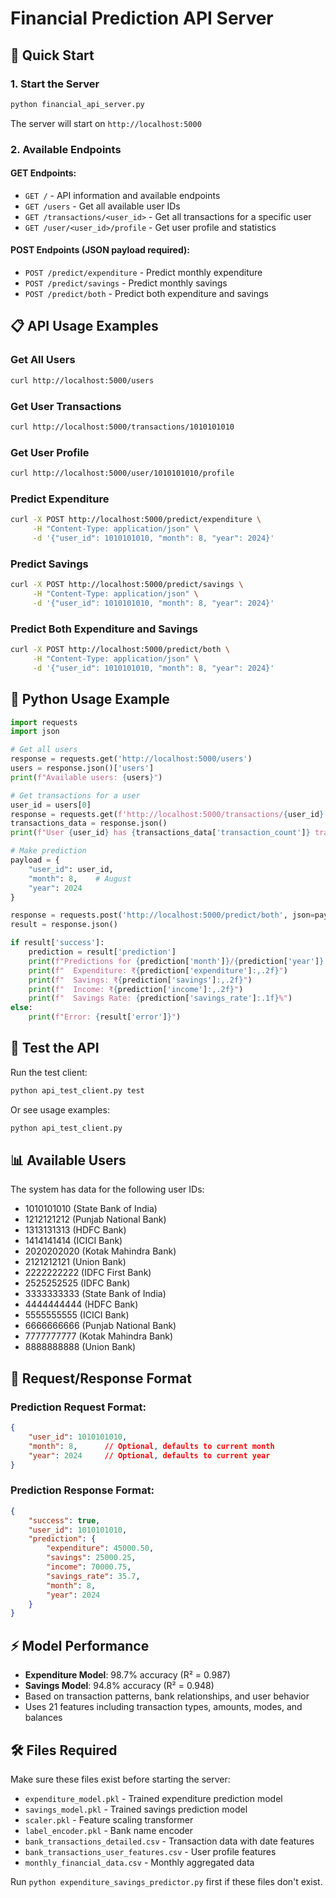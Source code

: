 # Financial Prediction API Server

## 🚀 Quick Start

### 1. Start the Server
```bash
python financial_api_server.py
```

The server will start on `http://localhost:5000`

### 2. Available Endpoints

#### GET Endpoints:
- `GET /` - API information and available endpoints
- `GET /users` - Get all available user IDs
- `GET /transactions/<user_id>` - Get all transactions for a specific user
- `GET /user/<user_id>/profile` - Get user profile and statistics

#### POST Endpoints (JSON payload required):
- `POST /predict/expenditure` - Predict monthly expenditure
- `POST /predict/savings` - Predict monthly savings  
- `POST /predict/both` - Predict both expenditure and savings

## 📋 API Usage Examples

### Get All Users
```bash
curl http://localhost:5000/users
```

### Get User Transactions
```bash
curl http://localhost:5000/transactions/1010101010
```

### Get User Profile
```bash
curl http://localhost:5000/user/1010101010/profile
```

### Predict Expenditure
```bash
curl -X POST http://localhost:5000/predict/expenditure \
     -H "Content-Type: application/json" \
     -d '{"user_id": 1010101010, "month": 8, "year": 2024}'
```

### Predict Savings
```bash
curl -X POST http://localhost:5000/predict/savings \
     -H "Content-Type: application/json" \
     -d '{"user_id": 1010101010, "month": 8, "year": 2024}'
```

### Predict Both Expenditure and Savings
```bash
curl -X POST http://localhost:5000/predict/both \
     -H "Content-Type: application/json" \
     -d '{"user_id": 1010101010, "month": 8, "year": 2024}'
```

## 🐍 Python Usage Example

```python
import requests
import json

# Get all users
response = requests.get('http://localhost:5000/users')
users = response.json()['users']
print(f"Available users: {users}")

# Get transactions for a user
user_id = users[0]
response = requests.get(f'http://localhost:5000/transactions/{user_id}')
transactions_data = response.json()
print(f"User {user_id} has {transactions_data['transaction_count']} transactions")

# Make prediction
payload = {
    "user_id": user_id,
    "month": 8,    # August
    "year": 2024
}

response = requests.post('http://localhost:5000/predict/both', json=payload)
result = response.json()

if result['success']:
    prediction = result['prediction']
    print(f"Predictions for {prediction['month']}/{prediction['year']}:")
    print(f"  Expenditure: ₹{prediction['expenditure']:,.2f}")
    print(f"  Savings: ₹{prediction['savings']:,.2f}")
    print(f"  Income: ₹{prediction['income']:,.2f}")
    print(f"  Savings Rate: {prediction['savings_rate']:.1f}%")
else:
    print(f"Error: {result['error']}")
```

## 🧪 Test the API

Run the test client:
```bash
python api_test_client.py test
```

Or see usage examples:
```bash
python api_test_client.py
```

## 📊 Available Users

The system has data for the following user IDs:
- 1010101010 (State Bank of India)
- 1212121212 (Punjab National Bank) 
- 1313131313 (HDFC Bank)
- 1414141414 (ICICI Bank)
- 2020202020 (Kotak Mahindra Bank)
- 2121212121 (Union Bank)
- 2222222222 (IDFC First Bank)
- 2525252525 (IDFC Bank)
- 3333333333 (State Bank of India)
- 4444444444 (HDFC Bank)
- 5555555555 (ICICI Bank)
- 6666666666 (Punjab National Bank)
- 7777777777 (Kotak Mahindra Bank)
- 8888888888 (Union Bank)

## 📝 Request/Response Format

### Prediction Request Format:
```json
{
    "user_id": 1010101010,
    "month": 8,      // Optional, defaults to current month
    "year": 2024     // Optional, defaults to current year
}
```

### Prediction Response Format:
```json
{
    "success": true,
    "user_id": 1010101010,
    "prediction": {
        "expenditure": 45000.50,
        "savings": 25000.25,
        "income": 70000.75,
        "savings_rate": 35.7,
        "month": 8,
        "year": 2024
    }
}
```

## ⚡ Model Performance

- **Expenditure Model**: 98.7% accuracy (R² = 0.987)
- **Savings Model**: 94.8% accuracy (R² = 0.948)
- Based on transaction patterns, bank relationships, and user behavior
- Uses 21 features including transaction types, amounts, modes, and balances

## 🛠️ Files Required

Make sure these files exist before starting the server:
- `expenditure_model.pkl` - Trained expenditure prediction model
- `savings_model.pkl` - Trained savings prediction model
- `scaler.pkl` - Feature scaling transformer
- `label_encoder.pkl` - Bank name encoder
- `bank_transactions_detailed.csv` - Transaction data with date features
- `bank_transactions_user_features.csv` - User profile features
- `monthly_financial_data.csv` - Monthly aggregated data

Run `python expenditure_savings_predictor.py` first if these files don't exist.
